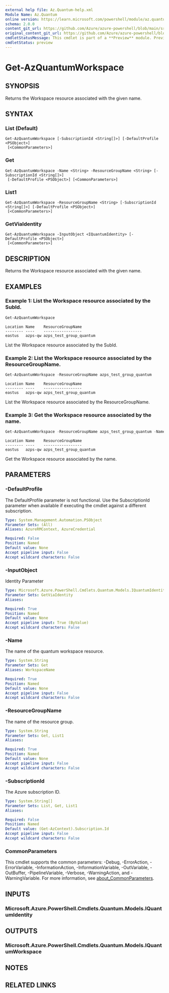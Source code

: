 ```yaml
---
external help file: Az.Quantum-help.xml
Module Name: Az.Quantum
online version: https://learn.microsoft.com/powershell/module/az.quantum/get-azquantumworkspace
schema: 2.0.0
content_git_url: https://github.com/Azure/azure-powershell/blob/main/src/Quantum/Quantum/help/Get-AzQuantumWorkspace.md
original_content_git_url: https://github.com/Azure/azure-powershell/blob/main/src/Quantum/Quantum/help/Get-AzQuantumWorkspace.md
cmdletStatusMessage: This cmdlet is part of a **Preview** module. Preview versions aren't recommended for use in production environments. For more information, see https://aka.ms/azps-refstatus.
cmdletStatus: preview
---
```

# Get-AzQuantumWorkspace

## SYNOPSIS
Returns the Workspace resource associated with the given name.

## SYNTAX

### List (Default)
```
Get-AzQuantumWorkspace [-SubscriptionId <String[]>] [-DefaultProfile <PSObject>]
 [<CommonParameters>]
```

### Get
```
Get-AzQuantumWorkspace -Name <String> -ResourceGroupName <String> [-SubscriptionId <String[]>]
 [-DefaultProfile <PSObject>] [<CommonParameters>]
```

### List1
```
Get-AzQuantumWorkspace -ResourceGroupName <String> [-SubscriptionId <String[]>] [-DefaultProfile <PSObject>]
 [<CommonParameters>]
```

### GetViaIdentity
```
Get-AzQuantumWorkspace -InputObject <IQuantumIdentity> [-DefaultProfile <PSObject>]
 [<CommonParameters>]
```

## DESCRIPTION
Returns the Workspace resource associated with the given name.

## EXAMPLES

### Example 1: List the Workspace resource associated by the SubId.
```powershell
Get-AzQuantumWorkspace
```

```output
Location Name    ResourceGroupName
-------- ----    -----------------
eastus   azps-qw azps_test_group_quantum
```

List the Workspace resource associated by the SubId.

### Example 2: List the Workspace resource associated by the ResourceGroupName.
```powershell
Get-AzQuantumWorkspace -ResourceGroupName azps_test_group_quantum
```

```output
Location Name    ResourceGroupName
-------- ----    -----------------
eastus   azps-qw azps_test_group_quantum
```

List the Workspace resource associated by the ResourceGroupName.

### Example 3: Get the Workspace resource associated by the name.
```powershell
Get-AzQuantumWorkspace -ResourceGroupName azps_test_group_quantum -Name azps-qw
```

```output
Location Name    ResourceGroupName
-------- ----    -----------------
eastus   azps-qw azps_test_group_quantum
```

Get the Workspace resource associated by the name.

## PARAMETERS

### -DefaultProfile
The DefaultProfile parameter is not functional.
Use the SubscriptionId parameter when available if executing the cmdlet against a different subscription.

```yaml
Type: System.Management.Automation.PSObject
Parameter Sets: (All)
Aliases: AzureRMContext, AzureCredential

Required: False
Position: Named
Default value: None
Accept pipeline input: False
Accept wildcard characters: False
```

### -InputObject
Identity Parameter

```yaml
Type: Microsoft.Azure.PowerShell.Cmdlets.Quantum.Models.IQuantumIdentity
Parameter Sets: GetViaIdentity
Aliases:

Required: True
Position: Named
Default value: None
Accept pipeline input: True (ByValue)
Accept wildcard characters: False
```

### -Name
The name of the quantum workspace resource.

```yaml
Type: System.String
Parameter Sets: Get
Aliases: WorkspaceName

Required: True
Position: Named
Default value: None
Accept pipeline input: False
Accept wildcard characters: False
```

### -ResourceGroupName
The name of the resource group.

```yaml
Type: System.String
Parameter Sets: Get, List1
Aliases:

Required: True
Position: Named
Default value: None
Accept pipeline input: False
Accept wildcard characters: False
```

### -SubscriptionId
The Azure subscription ID.

```yaml
Type: System.String[]
Parameter Sets: List, Get, List1
Aliases:

Required: False
Position: Named
Default value: (Get-AzContext).Subscription.Id
Accept pipeline input: False
Accept wildcard characters: False
```

### CommonParameters
This cmdlet supports the common parameters: -Debug, -ErrorAction, -ErrorVariable, -InformationAction, -InformationVariable, -OutVariable, -OutBuffer, -PipelineVariable, -Verbose, -WarningAction, and -WarningVariable. For more information, see [about_CommonParameters](http://go.microsoft.com/fwlink/?LinkID=113216).

## INPUTS

### Microsoft.Azure.PowerShell.Cmdlets.Quantum.Models.IQuantumIdentity

## OUTPUTS

### Microsoft.Azure.PowerShell.Cmdlets.Quantum.Models.IQuantumWorkspace

## NOTES

## RELATED LINKS

